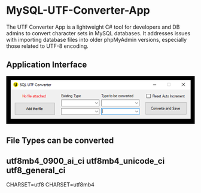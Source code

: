 # MySQL-UTF-Converter-App
The UTF Converter App is a lightweight C# tool for developers and DB admins to convert character sets in MySQL databases. It addresses issues with importing database files into older phpMyAdmin versions, especially those related to UTF-8 encoding.

## Application Interface
<p align="middle">
  <img src="Screenshots/interface.png"/>
 </p>

## File Types can be converted
utf8mb4_0900_ai_ci
utf8mb4_unicode_ci
utf8_general_ci
---
CHARSET=utf8
CHARSET=utf8mb4
 

